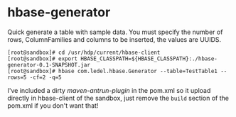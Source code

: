 # hbase-generator

Quick generate a table with sample data.
You must specify the number of rows, ColumnFamilies and columns to be inserted, the values are UUIDS. 
```
[root@sandbox]# cd /usr/hdp/current/hbase-client
[root@sandbox]# export HBASE_CLASSPATH=${HBASE_CLASSPATH}:./hbase-generator-0.1-SNAPSHOT.jar
[root@sandbox]# hbase com.ledel.hbase.Generator --table=TestTable1 --rows=5 -cf=2 -q=5
``` 

I've included a dirty *maven-antrun-plugin* in the pom.xml so it upload directly in hbase-client of the sandbox, just remove the `build` section of the pom.xml if you don't want that!
